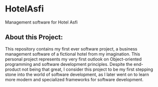 # HotelAsfi

Management software for Hotel Asfi

## About this Project:

This repository contains my first ever software project, a business management software of a fictional hotel from my imagination. This personal project represents my very first outlook on Object-oriented programming and software development principles. Despite the end-product not being that great, I consider this project to be my first stepping stone into the world of software development, as I later went on to learn more modern and specialized frameworks for software development.
